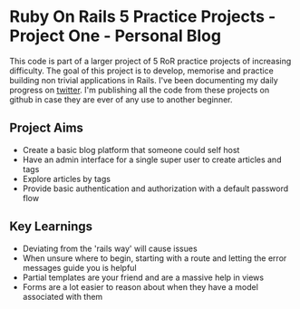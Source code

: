 # Ruby On Rails 5 Practice Projects - Project One - Personal Blog
This code is part of a larger project of 5 RoR practice projects of increasing difficulty.
The goal of this project is to develop, memorise and practice building non trivial applications in Rails.
I've been documenting my daily progress on [twitter](https://twitter.com/h_arry_smith/status/1556562757910134786).
I'm publishing all the code from these projects on github in case they are ever of any use to another beginner.

## Project Aims
- Create a basic blog platform that someone could self host
- Have an admin interface for a single super user to create articles and tags
- Explore articles by tags
- Provide basic authentication and authorization with a default password flow

## Key Learnings
- Deviating from the 'rails way' will cause issues
- When unsure where to begin, starting with a route and letting the error messages guide you is helpful
- Partial templates are your friend and are a massive help in views
- Forms are a lot easier to reason about when they have a model associated with them
